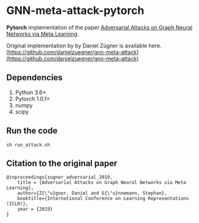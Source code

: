 # GNN-meta-attack-pytorch
**Pytorch** implementation of the paper [Adversarial Attacks on Graph Neural Networks via Meta Learning](https://openreview.net/forum?id=Bylnx209YX&noteId=r1xNHe2tAQ).

Original implementation by by Daniel Zügner is available here. [https://github.com/danielzuegner/gnn-meta-attack](https://github.com/danielzuegner/gnn-meta-attack)

## Dependencies
1. Python 3.6+
1. Pytorch 1.0.1+
1. numpy
1. scipy

## Run the code
`sh run_attack.sh`

## Citation to the original paper

```
@inproceedings{zugner_adversarial_2019,
	title = {Adversarial Attacks on Graph Neural Networks via Meta Learning},
	author={Z{\"u}gner, Daniel and G{\"u}nnemann, Stephan},
	booktitle={International Conference on Learning Representations (ICLR)},
	year = {2019}
}
```
